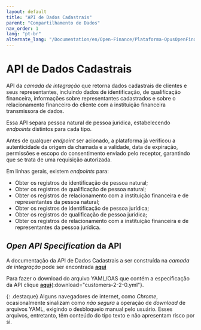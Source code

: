 ```yaml
---
layout: default
title: "API de Dados Cadastrais"
parent: "Compartilhamento de Dados"
nav_order: 1
lang: "pt-br"
alternate_lang: "/Documentation/en/Open-Finance/Plataforma-OpusOpenFinance/apis/Dados-Cadastrais/"
---
```


# API de Dados Cadastrais

API da *camada de integração* que retorna dados cadastrais de clientes e seus representantes, incluindo dados de identificação, de qualificação financeira, informações sobre representantes cadastrados e sobre o relacionamento financeiro do cliente com a instituição financeira transmissora de dados.

Essa API separa pessoa natural de pessoa jurídica, estabelecendo *endpoints* distintos para cada tipo.

Antes de qualquer *endpoint* ser acionado, a plataforma já verificou a autenticidade da origem da chamada e a validade, data de expiração, permissões e escopo do consentimento enviado pelo receptor, garantindo que se trata de uma requisição autorizada.

Em linhas gerais, existem *endpoints* para:

- Obter os registros de identificação de pessoa natural;
- Obter os registros de qualificação de pessoa natural;
- Obter os registros de relacionamento com a instituição financeira e de representantes da pessoa natural;
- Obter os registros de identificação de pessoa jurídica;
- Obter os registros de qualificação de pessoa jurídica;
- Obter os registros de relacionamento com a instituição financeira e de representantes da pessoa jurídica.

## *Open API Specification* da API

A documentação da API de Dados Cadastrais a ser construída na *camada de integração* pode ser encontrada [**aqui**][API-Dados-cadastrais]

Para fazer o download do arquivo YAML/OAS que contém a especificação da API clique [**aqui**](customers-2-2-0.yml){:download="customers-2-2-0.yml"}.

{: .destaque}
Alguns navegadores de internet, como *Chrome*, ocasionalmente sinalizam como *não segura* a operação de *download* de arquivos YAML, exigindo o desbloqueio manual pelo usuário. Esses arquivos, entretanto, têm conteúdo do tipo texto e não apresentam risco por si.

[API-Dados-cadastrais]: ../../../../swagger-ui/index.html?api=Dados-cadastrais
